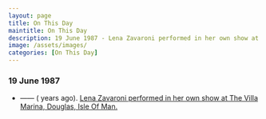 ```yaml
---
layout: page
title: On This Day
maintitle: On This Day
description: 19 June 1987 - Lena Zavaroni performed in her own show at The Villa Marina, Douglas, Isle Of Man.
image: /assets/images/
categories: [On This Day]
---
```


### 19 June 1987
* —— (<span id="age"></span> years ago). [Lena Zavaroni performed in her own show at The Villa Marina, Douglas, Isle Of Man.](/theatre/the%20lena%20zavaroni%20show/1987/06/19/the-lena-zavaroni-show.html)

<!-- Script for calculating number of years ago -->
<script>
var dob = '19870619';
var year = Number(dob.substr(0, 4));
var month = Number(dob.substr(4, 2)) - 1;
var day = Number(dob.substr(6, 2));
var today = new Date();
var age = today.getFullYear() - year;
if (today.getMonth() < month || (today.getMonth() == month && today.getDate() < day)) {
age--;
}
document.getElementById("age").innerHTML=age;
</script>

